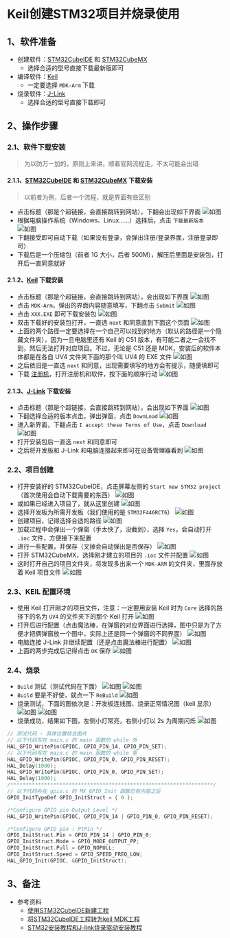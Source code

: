 # Keil创建STM32项目并烧录使用

## 1、软件准备

- 创建软件：[STM32CubeIDE](https://www.st.com.cn/zh/development-tools/stm32cubeide.html#get-software)
  和 [STM32CubeMX](https://www.st.com/content/st_com/en/stm32cubemx.html#)
    - 选择合适的型号直接下载最新版即可
- 编译软件：[Keil](https://www.keil.com/download/product/)
    - 一定要选择 `MDK-Arm` 下载
- 烧录软件：[J-Link](https://www.segger.com/downloads/jlink/)
    - 选择合适的型号直接下载即可

## 2、操作步骤

### 2.1、软件下载安装

> 为以防万一加的，原则上来讲，顺着官网流程走，不太可能会出错

#### 2.1.1、[STM32CubeIDE](https://www.st.com.cn/zh/development-tools/stm32cubeide.html#get-software) 和 [STM32CubeMX](https://www.st.com/content/st_com/en/stm32cubemx.html#) 下载安装

> 以前者为例，后者一个流程，就是界面有些区别

- 点击标题（那是个超链接，会直接跳转到网站），下翻会出现如下界面
  ![如图](../Photos/AboutSTM32/STM32CubeIDEDownLoad.png)
- 根据电脑操作系统（Windows、Linux……）选择后，点击 `下载最新版本`
  ![如图](../Photos/AboutSTM32/STM32CubeIDEAgreement.png)
- 下翻接受即可自动下载（如果没有登录，会弹出注册/登录界面，注册登录即可）
- 下载后是一个压缩包（前者 1G 大小，后者 500M），解压后里面是安装包，打开后一直同意就好

#### 2.1.2、[Keil](https://www.keil.com/download/product/) 下载安装

- 点击标题（那是个超链接，会直接跳转到网站），会出现如下界面
  ![如图](../Photos/AboutSTM32/KeilDownload.png)
- 点击 `MDK-Arm`，弹出的界面内容随意填写，下翻点击 `Submit`
  ![如图](../Photos/AboutSTM32/KeilSubmit.png)
- 点击 `XXX.EXE` 即可下载安装包
  ![如图](../Photos/AboutSTM32/KeilExe.png)
- 双击下载好的安装包打开，一直选 `next` 和同意直到下面这个页面
  ![如图](../Photos/AboutSTM32/KeilPlace.png)
- 上面的两个路径一定要选择在一个自己可以找到的地方（默认的路径是一个隐藏文件夹），因为一旦电脑里还有 Keil 的 C51
  版本，有可能二者之一会找不到，然后无法打开对应项目。不过，无论是 C51 还是 MDK，安装后的软件本体都是在各自 UV4 文件夹下面的那个叫
  UV4 的 EXE 文件
  ![如图](../Photos/AboutSTM32/KeilSelect.png)
- 之后依旧是一直选 `next` 和同意，出现需要填写的地方会有提示，随便填即可
- 下载 [注册机](https://blog.csdn.net/wy1948/article/details/113530260)，打开注册机和软件，按下面的顺序行动
  ![如图](../Photos/AboutSTM32/KeilAct.png)

#### 2.1.3、[J-Link](https://www.segger.com/downloads/jlink/) 下载安装

- 点击标题（那是个超链接，会直接跳转到网站），会出现如下界面
  ![如图](../Photos/AboutSTM32/JlinkDownload.png)
- 下翻选择合适的版本点击，弹出弹窗，点击 `DownLoad`
  ![如图](../Photos/AboutSTM32/JlinkSelect.png)
- 进入新界面，下翻点击 `I accept these Terms of Use`，点击 `Download`
  ![如图](../Photos/AboutSTM32/JlinkAgree.png)
- 打开安装包后一直选 `next` 和同意即可
- 之后将开发板和 J-Link 和电脑连接起来即可在设备管理器看到
  ![如图](../Photos/AboutSTM32/JlinkConnect.png)

### 2.2、项目创建

- 打开安装好的 STM32CubeIDE，点击屏幕左侧的 `Start new STM32 project`（首次使用会自动下载需要的东西）
  ![如图](../Photos/AboutSTM32/STM32Start.png)
- 或如果已经进入项目了，就从这里创建
  ![如图](../Photos/AboutSTM32/STM32CreatProject2.png)
- 选择开发板为所需开发板（我们使用的是 `STM32F446RCT6`）
  ![如图](../Photos/AboutSTM32/SelectBoard.png)
- 创建项目，记得选择合适的路径
  ![如图](../Photos/AboutSTM32/STM32CreatProject.png)
- 加载过程中会弹出一个弹窗（手太快了，没截到），选择 `Yes`，会自动打开 `.ioc` 文件，方便接下来配置
- 进行一些配置，并保存（叉掉会自动弹出是否保存）
  ![如图](../Photos/AboutSTM32/STM32ProjectSet.png)
- 打开 STM32CubeMX，选择刚才建立的项目的 `.ioc` 文件并配置
  ![如图](../Photos/AboutSTM32/STM32ProjectSet2.png)
- 这时打开自己的项目文件夹，将发现多出来一个 `MDK-ARM` 的文件夹，里面存放着 Keil 项目文件
  ![如图](../Photos/AboutSTM32/KEILProjectSuccessfully.png)

### 2.3、KEIL 配置环境

- 使用 Keil 打开刚才的项目文件，注意：一定要用安装 Keil 时为 `Core` 选择的路径下的名为 `UV4` 的文件夹下的那个 Keil 打开
  ![如图](../Photos/AboutSTM32/KeilOpen.png)
- 打开后进行配置（点击魔法棒，在弹窗的对应界面进行选择，图中只是为了方便才把俩弹窗放一个图中，实际上还是同一个弹窗的不同界面）
  ![如图](../Photos/AboutSTM32/ProjectSet1.png)
- 电脑连接 J-Link 并继续配置（还是点击魔法棒进行配置）
  ![如图](../Photos/AboutSTM32/ProjectSet2.png)
- 上面的两步完成后记得点击 `OK` 保存
  ![如图](../Photos/AboutSTM32/ProjectSetSave.png)

### 2.4、烧录

- `Build` 测试（测试代码在下面）
  ![如图](../Photos/AboutSTM32/ProjectBuild2.png)
  ![如图](../Photos/AboutSTM32/ProjectBuild.png)
- `Build` 要是不好使，就点一下 `ReBuild`
  ![如图](../Photos/AboutSTM32/ProjectRebuild.png)
- 烧录测试，下面的图依次是：开发板连线图、烧录正常情况图（keil 显示）
  ![如图](../Photos/AboutSTM32/LineConnect.png)
  ![如图](../Photos/AboutSTM32/ProjectLoad.png)
- 烧录成功，结果如下图，左侧小灯常亮，右侧小灯以 2s 为周期闪烁
  ![如图](../Photos/AboutSTM32/ProjectLoadSuccessfully.png)

```C
// 测试代码 - 具体位置结合图片
// 以下代码写在 main.c 的 main 函数的 while 外
HAL_GPIO_WritePin(GPIOC, GPIO_PIN_14, GPIO_PIN_SET);
// 以下代码写在 main.c 的 main 函数的 while 里
HAL_GPIO_WritePin(GPIOC, GPIO_PIN_0, GPIO_PIN_RESET);
HAL_Delay(1000);
HAL_GPIO_WritePin(GPIOC, GPIO_PIN_0, GPIO_PIN_SET);
HAL_Delay(1000);
/******************************************************************/
// 以下代码补在 gpio.c 的 MX_GPIO_Init 函数已有内容之后
GPIO_InitTypeDef GPIO_InitStruct = { 0 };

/*Configure GPIO pin Output Level */
HAL_GPIO_WritePin(GPIOC, GPIO_PIN_14 | GPIO_PIN_0, GPIO_PIN_RESET);

/*Configure GPIO pin : PtPin */
GPIO_InitStruct.Pin = GPIO_PIN_14 | GPIO_PIN_0;
GPIO_InitStruct.Mode = GPIO_MODE_OUTPUT_PP;
GPIO_InitStruct.Pull = GPIO_NOPULL;
GPIO_InitStruct.Speed = GPIO_SPEED_FREQ_LOW;
HAL_GPIO_Init(GPIOC, &GPIO_InitStruct);
```

## 3、备注

- 参考资料
  - [使用STM32CubeIDE新建工程](https://doc.embedfire.com/linux/stm32mp1/hal/zh/latest/doc/chapter5/chapter5.html#)
  - [将STM32CubeIDE工程转为keil MDK工程](https://doc.embedfire.com/linux/stm32mp1/hal/zh/latest/doc/chapter41/chapter41.html#)
  - [STM32安装教程和J-link烧录驱动安装教程](https://blog.csdn.net/m0_45463480/article/details/125919787)
